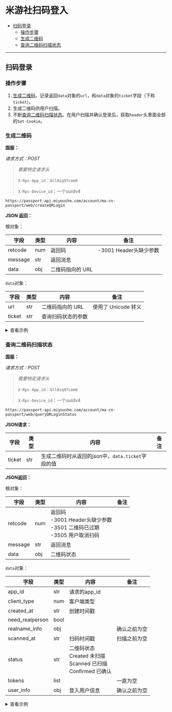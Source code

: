 # 米游社扫码登入

- [扫码登录](#扫码登录)
  - [操作步骤](#操作步骤)
  - [生成二维码](#生成二维码)
  - [查询二维码扫描状态](#查询二维码扫描状态)

---

## 扫码登录

### 操作步骤

1. [生成二维码](#生成二维码)，记录返回`data`对象的`url`，和`data`对象的`ticket`字段（下称`ticket`）。
2. 生成二维码供用户扫描。
3. 不断[查询二维码扫描状态](#查询二维码扫描状态)。在用户扫描并确认登录后，获取`header`头里面全部的`Set-Cookie`。

### 生成二维码

**国服：**

_请求方式：POST_

> _需要特定请求头_
>
> `X-Rpc-App_id`：`bll8iq97cem8`
>
> `X-Rpc-Device_id`：一个uuidv4

`https://passport-api.miyoushe.com/account/ma-cn-passport/web/createQRLogin`

**JSON 返回：**

根对象：

| 字段    | 类型 | 内容             | 备注 |
| ------- | ---- | ---------------- | ---- |
| retcode | num  | 返回码           | -3001 Header头缺少参数 |
| message | str  | 返回消息         |      |
| data    | obj  | 二维码指向的 URL |      |

`data`对象：

| 字段   | 类型 | 内容               | 备注                |
| ------ | ---- | ------------------ | ------------------- |
| url    | str  | 二维码指向的 URL   | 使用了 Unicode 转义 |
| ticket | str  | 查询扫码状态的参数 |                     |

<details>
<summary>查看示例</summary>

```json
{
  "retcode": 0,
  "message": "OK",
  "data": {
    "url": "https://user.mihoyo.com/login-platform/mobile.html?expire=1693555708\u0026tk=e8a6448c-6596-461c-884a-98fe84bd675b\u0026token_types=4#/login/qr",
    "ticket": "e8a6448c-6596-461c-884a-98fe84bd675b"
  }
}
```

</details>

### 查询二维码扫描状态

**国服：**

_请求方式：POST_

> _需要特定请求头_
>
> `X-Rpc-App_id`：`bll8iq97cem8`
>
> `X-Rpc-Device_id`：一个uuidv4

`https://passport-api.miyoushe.com/account/ma-cn-passport/web/queryQRLoginStatus`

**JSON请求：**

| 字段 | 类型 | 内容 | 备注 |
| ---- | ---- | ---- | ---- |
| ticket | str | 生成二维码时从返回的json中，`data.ticket`字段的值 | |

**JSON返回：**

根对象：

| 字段 | 类型 | 内容 | 备注 |
| ---- | ---- | ---- | ---- |
| retcode | num | 返回码<br>-3001 Header头缺少参数<br>-3501 二维码已过期<br>-3505 用户取消扫码 | |
| message | str | 返回消息 | |
| data | obj | 二维码状态 | |

`data`对象：

| 字段 | 类型 | 内容 | 备注 |
| ---- | ---- | ---- | ---- |
|app_id|str|请求的app_id| |
|client_type|num|客户端类型||
|created_at|str|创建时间戳||
|need_realperson|bool|||
|realname_info|obj||确认之前为空|
|scanned_at|str|扫码时间戳|扫描之前为空|
| status | str | 二维码状态<br>Created 未扫描<br>Scanned 已扫描<br>Confirmed 已确认 | |
|tokens|list||一直为空|
|user_info|obj|登入用户信息|确认之前为空|

<details>
<summary>查看示例</summary>

```json
// 未扫描
{
    "retcode": 0,
    "message": "OK",
    "data": {
        "status": "Created",
        "app_id": "bll8iq97cem8",
        "client_type": 4,
        "created_at": "1693555708",
        "scanned_at": "0",
        "tokens": [],
        "user_info": null,
        "realname_info": null,
        "need_realperson": false
    }
}

// 已扫描
{
    "retcode": 0,
    "message": "OK",
    "data": {
        "status": "Scanned",
        "app_id": "bll8iq97cem8",
        "client_type": 4,
        "created_at": "1693555708",
        "scanned_at": "1693555708",
        "tokens": [],
        "user_info": null,
        "realname_info": null,
        "need_realperson": false
    }
}

// 已过期
{
    "data": null,
    "message": "二维码已失效，请刷新后重新扫描",
    "retcode": -3501
}

//取消扫码
{
    "data": null,
    "message": "扫码登录已取消，重新生成二维码",
    "retcode": -3505
}

// 已确认
{
  "retcode": 0,
  "message": "OK",
  "data": {
    "status": "Confirmed",
    "app_id": "bll8iq97cem8",
    "client_type": 4,
    "created_at": "1693555708",
    "scanned_at": "1693555708",
    "tokens": [],
    "user_info": {"aid":"xxxx","mid":"xxxx".....},
    "realname_info": {
      "required": false,
      "action_type": "",
      "action_ticket": ""
    },
    "need_realperson": false
  }
}
```
</details>
